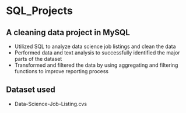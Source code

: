 # SQL_Projects

## A cleaning data project in MySQL

- Utilized SQL to analyze data science job listings and clean the data
- Performed data and text analysis to successfully identified the major parts of the dataset
- Transformed and filtered the data by using aggregating and filtering functions to improve reporting process

## Dataset used
- Data-Science-Job-Listing.cvs
